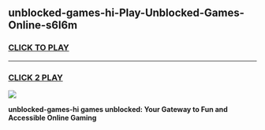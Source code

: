 
## unblocked-games-hi-Play-Unblocked-Games-Online-s6l6m
<h3>
<a href="https://premium76.site?title=unblocked-games-hi&ref=25A">CLICK TO PLAY</a></h3>
<hr>

<h3>
<a href="https://premium76.site?title=unblocked-games-hi&ref=25A">CLICK 2 PLAY</a>
  
</h3>

<a href="https://premium76.site?title=unblocked-games-hi&ref=25A"><img src="https://clearcache.store/games.png"></a>


**unblocked-games-hi games unblocked: Your Gateway to Fun and Accessible Online Gaming**
